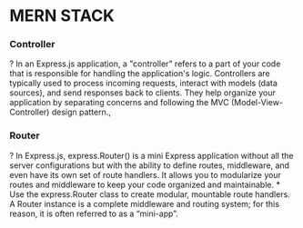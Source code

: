 <h1> MERN STACK </h1>
<h3> Controller </h3>
<span>? In an Express.js application, a "controller" refers to a part of your code that is responsible for handling the application's logic. Controllers are typically used to process incoming requests, interact with models (data sources), and send responses back to clients. They help organize your application by separating concerns and following the MVC (Model-View-Controller) design pattern.,</span>

<h3>Router </h3>
<span>? In Express.js, express.Router() is a mini Express application without all the server configurations but with the ability to define routes, middleware, and even have its own set of route handlers. It allows you to modularize your routes and middleware to keep your code organized and maintainable.
* <https://expressjs.com/en/guide/routing.html>
 Use the express.Router class to create modular, mountable route handlers. A Router instance is a complete middleware and routing system; for this reason, it is often referred to as a “mini-app”.
</span>
